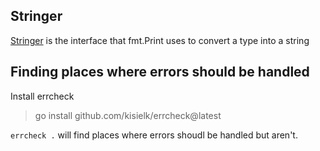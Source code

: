 ## Stringer

[Stringer](https://pkg.go.dev/fmt#Stringer) is the interface that fmt.Print uses
to convert a type into a string

## Finding places where errors should be handled

Install errcheck

> go install github.com/kisielk/errcheck@latest

`errcheck .` will find places where errors shoudl be handled but aren't.
